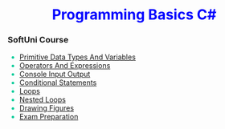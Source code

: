 <h1 align="center" style="color: blue;">Programming Basics C#</h1>

<h3>SoftUni Course</h3>

<ul style="color: #00cc99;">
	<li><a href="https://github.com/Gandjurov/Course-ProgrammingBasics-SoftUni-/tree/master/02.PrimitiveDataTypesAndVariables"> Primitive Data Types And Variables</a></li>
	<li><a href="https://github.com/Gandjurov/Course-ProgrammingBasics-SoftUni-/tree/master/03.OperatorsAndExpressions"> Operators And Expressions</a></li>
	<li><a href="https://github.com/Gandjurov/Course-ProgrammingBasics-SoftUni-/tree/master/04.ConsoleInputOutput"> Console Input Output</a></li>
	<li><a href="https://github.com/Gandjurov/Course-ProgrammingBasics-SoftUni-/tree/master/05.ConditionalStatements"> Conditional Statements</a></li>
	<li><a href="https://github.com/Gandjurov/Course-ProgrammingBasics-SoftUni-/tree/master/06.Loops"> Loops</a></li>
	<li><a href="https://github.com/Gandjurov/Course-ProgrammingBasics-SoftUni-/tree/master/07.NestedLoops"> Nested Loops</a></li>
	<li><a href="https://github.com/Gandjurov/Course-ProgrammingBasics-SoftUni-/tree/master/08.%20Drawing%20Figures"> Drawing Figures</a></li>
	<li><a href="https://github.com/Gandjurov/Course-ProgrammingBasics-SoftUni-/tree/master/Exam1"> Exam Preparation</a></li>
</ul>            